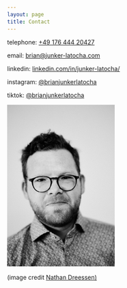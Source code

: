 ```yaml
---
layout: page
title: Contact
---
```


telephone: <a href="tel:+4917644420427">+49 176 444 20427</a>  

email: <a href="mailto:brian@junker-latocha.com">brian@junker-latocha.com</a>  

linkedin: [linkedin.com/in/junker-latocha/](https://www.linkedin.com/in/junker-latocha/)

instagram: [@brianjunkerlatocha](https://www.instagram.com/brianjunkerlatocha/)   

tiktok: [@brianjunkerlatocha](https://www.tiktok.com/@brianjunkerlatocha)

<img src="/assets/images/brian_portrait.jpg" width="50%">
<p class=center_please>(image credit <a href="https://nathan-dreessen.de/">Nathan Dreessen)</a></p>


